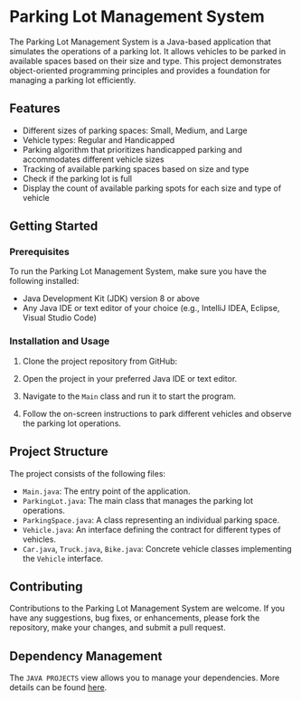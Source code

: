# Parking Lot Management System

The Parking Lot Management System is a Java-based application that simulates the operations of a parking lot. It allows vehicles to be parked in available spaces based on their size and type. This project demonstrates object-oriented programming principles and provides a foundation for managing a parking lot efficiently.

## Features

- Different sizes of parking spaces: Small, Medium, and Large
- Vehicle types: Regular and Handicapped
- Parking algorithm that prioritizes handicapped parking and accommodates different vehicle sizes
- Tracking of available parking spaces based on size and type
- Check if the parking lot is full
- Display the count of available parking spots for each size and type of vehicle

## Getting Started

### Prerequisites

To run the Parking Lot Management System, make sure you have the following installed:

- Java Development Kit (JDK) version 8 or above
- Any Java IDE or text editor of your choice (e.g., IntelliJ IDEA, Eclipse, Visual Studio Code)

### Installation and Usage

1. Clone the project repository from GitHub:

2. Open the project in your preferred Java IDE or text editor.

3. Navigate to the `Main` class and run it to start the program.

4. Follow the on-screen instructions to park different vehicles and observe the parking lot operations.

## Project Structure

The project consists of the following files:

- `Main.java`: The entry point of the application.
- `ParkingLot.java`: The main class that manages the parking lot operations.
- `ParkingSpace.java`: A class representing an individual parking space.
- `Vehicle.java`: An interface defining the contract for different types of vehicles.
- `Car.java`, `Truck.java`, `Bike.java`: Concrete vehicle classes implementing the `Vehicle` interface.

## Contributing

Contributions to the Parking Lot Management System are welcome. If you have any suggestions, bug fixes, or enhancements, please fork the repository, make your changes, and submit a pull request.

## Dependency Management

The `JAVA PROJECTS` view allows you to manage your dependencies. More details can be found [here](https://github.com/microsoft/vscode-java-dependency#manage-dependencies).
